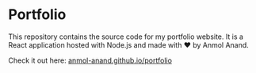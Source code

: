 # Portfolio

This repository contains the source code for my portfolio website.
It is a React application hosted with Node.js and made with ❤️ by Anmol Anand.

Check it out here: [anmol-anand.github.io/portfolio](https://anmol-anand.github.io/portfolio)
